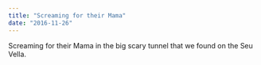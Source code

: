 ```yaml
---
title: "Screaming for their Mama"
date: "2016-11-26"
---
```


Screaming for their Mama in the big scary tunnel that we found on the Seu Vella.
